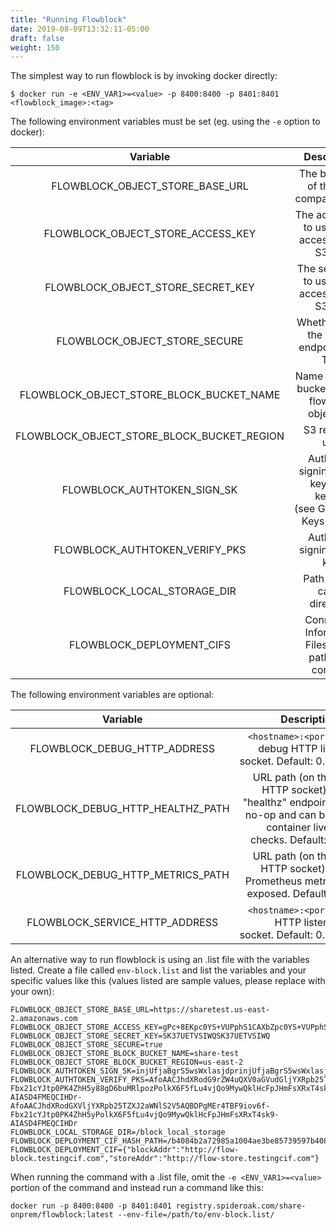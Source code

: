 ```yaml
---
title: "Running Flowblock"
date: 2019-08-09T13:32:11-05:00
draft: false
weight: 150
---
```

The simplest way to run flowblock is by invoking docker directly:

```
$ docker run -e <ENV_VAR1>=<value> -p 8400:8400 -p 8401:8401 <flowblock_image>:<tag>
```

The following environment variables must be set (eg. using the `-e` option to docker):

**Variable**|**Description**
:-----:|:-----:
FLOWBLOCK\_OBJECT\_STORE\_BASE\_URL|The base URL of the S3-compatible API.
FLOWBLOCK\_OBJECT\_STORE\_ACCESS\_KEY|The access key to use when accessing the S3 API.
FLOWBLOCK\_OBJECT\_STORE\_SECRET\_KEY|The secret key to use when accessing the S3 API.
FLOWBLOCK\_OBJECT\_STORE\_SECURE|Whether or not the S3 API endpoint uses TLS.
FLOWBLOCK\_OBJECT\_STORE\_BLOCK\_BUCKET\_NAME|Name of the S3 bucket to store flowblock objects in.
FLOWBLOCK\_OBJECT\_STORE\_BLOCK\_BUCKET\_REGION|S3 region to use.
FLOWBLOCK\_AUTHTOKEN\_SIGN\_SK|Authtoken signing secret key, from keygen (see Generating Keys above).
FLOWBLOCK\_AUTHTOKEN\_VERIFY\_PKS|Authtoken signing public key.
FLOWBLOCK\_LOCAL\_STORAGE\_DIR|Path to local cache directory.
FLOWBLOCK\_DEPLOYMENT\_CIFS|Connection Information Files (CIFs) paths and contents

The following environment variables are optional:

**Variable**|**Description**
:-----:|:-----:
FLOWBLOCK\_DEBUG\_HTTP\_ADDRESS|`<hostname>:<port>` to bind debug HTTP listening socket. Default: 0.0.0.0:8402
FLOWBLOCK\_DEBUG\_HTTP\_HEALTHZ\_PATH|URL path (on the debug HTTP socket) to the "healthz" endpoint. This is a no-op and can be used for container liveness checks. Default: /healthz
FLOWBLOCK\_DEBUG\_HTTP\_METRICS\_PATH|URL path (on the debug HTTP socket) where Prometheus metrics will be exposed. Default: /metrics
FLOWBLOCK\_SERVICE\_HTTP\_ADDRESS|`<hostname>:<port>` to bind HTTP listening socket. Default: 0.0.0.0:8401

An alternative way to run flowblock is using an .list file with the variables listed. Create a file called `env-block.list` and  list the variables and your specific values like this (values listed are sample values, please replace with your own):

```
FLOWBLOCK_OBJECT_STORE_BASE_URL=https://sharetest.us-east-2.amazonaws.com
FLOWBLOCK_OBJECT_STORE_ACCESS_KEY=gPc+8EKpc0YS+VUPphS1CAXbZpc0YS+VUPphS1CAXbZOoJ
FLOWBLOCK_OBJECT_STORE_SECRET_KEY=SK37UETVSIWQSK37UETVSIWQ
FLOWBLOCK_OBJECT_STORE_SECURE=true
FLOWBLOCK_OBJECT_STORE_BLOCK_BUCKET_NAME=share-test
FLOWBLOCK_OBJECT_STORE_BLOCK_BUCKET_REGION=us-east-2
FLOWBLOCK_AUTHTOKEN_SIGN_SK=injUfjaBgrS5wsWxlasjdprinjUfjaBgrS5wsWxlasjdpr
FLOWBLOCK_AUTHTOKEN_VERIFY_PKS=AfoAACJhdXRodG9rZW4uQXV0aGVudGljYXRpb25TZXJ2aWNlS2V5AQBDPgMEr4TBF9iov6f-Fbx21cYJtp0PK4ZhH5y88gD6buMRlpozPolkX6F5fLu4vjQo9MywQklHcFpJHmFsXRxT4sk9-AIASD4FMEQCIHDr-AfoAACJhdXRodGXVljYXRpb25TZXJ2aWNlS2V5AQBDPgMEr4TBF9iov6f-Fbx21cYJtp0PK4ZhH5yPolkX6F5fLu4vjQo9MywQklHcFpJHmFsXRxT4sk9-AIASD4FMEQCIHDr
FLOWBLOCK_LOCAL_STORAGE_DIR=/block_local_storage
FLOWBLOCK_DEPLOYMENT_CIF_HASH_PATH=/b4084b2a72985a1004ae3be85739597b4084b2a72985a1004ae3be85739597
FLOWBLOCK_DEPLOYMENT_CIF={"blockAddr":"http://flow-block.testingcif.com","storeAddr":"http://flow-store.testingcif.com"}
```

When running the command with a .list file, omit the `-e <ENV_VAR1>=<value>` portion of the command and instead run a command like this:

```
docker run -p 8400:8400 -p 8401:8401 registry.spideroak.com/share-onprem/flowblock:latest --env-file=/path/to/env-block.list/
```


